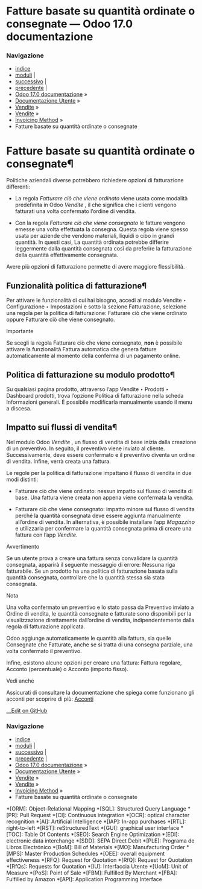 # Fatture basate su quantità ordinate o consegnate — Odoo 17.0 documentazione

### Navigazione

  * [indice](../../../../genindex.html "Indice generale")
  * [moduli](../../../../py-modindex.html "Indice del modulo Python") |
  * [successivo](down_payment.html "Acconti") |
  * [precedente](../invoicing.html "Invoicing Method") |
  * [Odoo 17.0 documentazione](../../../../index-2.html) »
  * [Documentazione Utente](../../../../applications.html) »
  * [Vendite](../../../sales.html) »
  * [Vendite](../../sales.html) »
  * [Invoicing Method](../invoicing.html) »
  * Fatture basate su quantità ordinate o consegnate



# Fatture basate su quantità ordinate o consegnate¶

Politiche aziendali diverse potrebbero richiedere opzioni di fatturazione differenti:

  * La regola _Fatturare ciò che viene ordinato_ viene usata come modalità predefinita in Odoo _Vendite_ , il che significa che i clienti vengono fatturati una volta confermato l’ordine di vendita.

  * Con la regola _Fatturare ciò che viene consegnato_ le fatture vengono emesse una volta effettuata la consegna. Questa regola viene spesso usata per aziende che vendono materiali, liquidi o cibo in grandi quantità. In questi casi, La quantità ordinata potrebbe differire leggermente dalla quantità consegnata così da preferire la fatturazione della quantità effettivamente consegnata.




Avere più opzioni di fatturazione permette di avere maggiore flessibilità.

## Funzionalità politica di fatturazione¶

Per attivare le funzionalità di cui hai bisogno, accedi al modulo Vendite ‣ Configurazione ‣ Impostazioni e sotto la sezione Fatturazione, selezione una regola per la politica di fatturazione: Fatturare ciò che viene ordinato oppure Fatturare ciò che viene consegnato.

Importante

Se scegli la regola Fatturare ciò che viene consegnato, **non** è possibile attivare la funzionalità Fattura automatica che genera fatture automaticamente al momento della conferma di un pagamento online.

## Politica di fatturazione su modulo prodotto¶

Su qualsiasi pagina prodotto, attraverso l’app Vendite ‣ Prodotti ‣ Dashboard prodotti, trova l’opzione Politica di fatturazione nella scheda Informazioni generali. È possibile modificarla manualmente usando il menu a discesa.

## Impatto sui flussi di vendita¶

Nel modulo Odoo _Vendite_ , un flusso di vendita di base inizia dalla creazione di un preventivo. In seguito, il preventivo viene inviato al cliente. Successivamente, deve essere confermato e il preventivo diventa un ordine di vendita. Infine, verrà creata una fattura.

Le regole per la politica di fatturazione impattano il flusso di vendita in due modi distinti:

  * Fatturare ciò che viene ordinato: nessun impatto sul flusso di vendita di base. Una fattura viene creata non appena viene confermata la vendita.

  * Fatturare ciò che viene consegnato: impatto minore sul flusso di vendita perché la quantità consegnata deve essere aggiunta manualmente all’ordine di vendita. In alternativa, è possibile installare l’app _Magazzino_ e utilizzarla per confermare la quantità consegnata prima di creare una fattura con l’app _Vendite_.




Avvertimento

Se un utente prova a creare una fattura senza convalidare la quantità consegnata, apparirà il seguente messaggio di errore: Nessuna riga fatturabile. Se un prodotto ha una politica di fatturazione basata sulla quantità consegnata, controllare che la quantità stessa sia stata consegnata.

Nota

Una volta confermato un preventivo e lo stato passa da Preventivo inviato a Ordine di vendita, le quantità consegnate e fatturate sono disponibili per la visualizzazione direttamente dall’ordine di vendita, indipendentemente dalla regola di fatturazione applicata.

Odoo aggiunge automaticamente le quantità alla fattura, sia quelle Consegnate che Fatturate, anche se si tratta di una consegna parziale, una volta confermato il preventivo.

Infine, esistono alcune opzioni per creare una fattura: Fattura regolare, Acconto (percentuale) o Acconto (importo fisso).

Vedi anche

Assicurati di consultare la documentazione che spiega come funzionano gli acconti per scoprire di più: [Acconti](down_payment.html)

[ __Edit on GitHub](https://github.com/odoo/documentation/edit/17.0/content/applications/sales/sales/invoicing/invoicing_policy.rst)

### Navigazione

  * [indice](../../../../genindex.html "Indice generale")
  * [moduli](../../../../py-modindex.html "Indice del modulo Python") |
  * [successivo](down_payment.html "Acconti") |
  * [precedente](../invoicing.html "Invoicing Method") |
  * [Odoo 17.0 documentazione](../../../../index-2.html) »
  * [Documentazione Utente](../../../../applications.html) »
  * [Vendite](../../../sales.html) »
  * [Vendite](../../sales.html) »
  * [Invoicing Method](../invoicing.html) »
  * Fatture basate su quantità ordinate o consegnate


  *[ORM]: Object-Relational Mapping
  *[SQL]: Structured Query Language
  *[PR]: Pull Request
  *[CI]: Continuous integration
  *[OCR]: optical character recognition
  *[AI]: Artificial Intelligence
  *[IAP]: In-app purchases
  *[RTL]: right-to-left
  *[RST]: reStructuredText
  *[GUI]: graphical user interface
  *[TOC]: Table Of Contents
  *[SEO]: Search Engine Optimization
  *[EDI]: electronic data interchange
  *[SDD]: SEPA Direct Debit
  *[PLE]: Programa de Libros Electrónico
  *[BoM]: Bill of Materials
  *[MO]: Manufacturing Order
  *[MPS]: Master Production Schedules
  *[OEE]: overall equipment effectiveness
  *[RFQ]: Request for Quotation
  *[RfQ]: Request for Quotation
  *[RfQs]: Requests for Quotation
  *[IU]: Interfaccia Utente
  *[UoM]: Unit of Measure
  *[PoS]: Point of Sale
  *[FBM]: Fulfilled By Merchant
  *[FBA]: Fulfilled by Amazon
  *[API]: Application Programming Interface